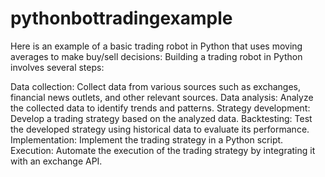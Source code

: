 # pythonbottradingexample
Here is an example of a basic trading robot in Python that uses moving averages to make buy/sell decisions:
Building a trading robot in Python involves several steps:

Data collection: Collect data from various sources such as exchanges, financial news outlets, and other relevant sources.
Data analysis: Analyze the collected data to identify trends and patterns.
Strategy development: Develop a trading strategy based on the analyzed data.
Backtesting: Test the developed strategy using historical data to evaluate its performance.
Implementation: Implement the trading strategy in a Python script.
Execution: Automate the execution of the trading strategy by integrating it with an exchange API.
